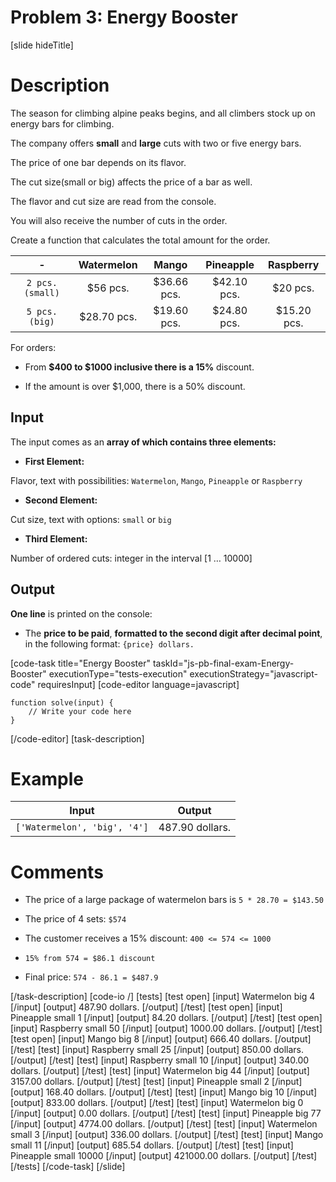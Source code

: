 # Problem 3: Energy Booster

[slide hideTitle]

# Description

The season for climbing alpine peaks begins, and all climbers stock up on energy bars for climbing.

The company offers **small** and **large** cuts with two or five energy bars. 

The price of one bar depends on its flavor.

The cut size(small or big) affects the price of a bar as well.

The flavor and cut size are read from the console.

You will also receive the number of cuts in the order.

Create a function that calculates the total amount for the order.


| \- | Watermelon  | Mango | Pineapple   | Raspberry |
| :---:       |    :----:   |   :---:     |  :---:     | :---:     |
| `2 pcs. (small)` | $56 pcs.  | $36.66 pcs. |$42.10 pcs. | $20 pcs.|
| `5 pcs. (big)`  | $28.70 pcs.  | $19.60 pcs. |$24.80 pcs. | $15.20 pcs.|

For orders:

- From **$400 to $1000 inclusive there is a 15%** discount.

- If the amount is over $1,000, there is a 50% discount.

## Input

The input comes as an **array of which contains three elements:**

- **First Element:**  

Flavor, text with possibilities: `Watermelon`, `Mango`, `Pineapple` or `Raspberry`

- **Second Element:** 

Cut size, text with options: `small` or `big`

- **Third Element:** 

Number of ordered cuts: integer in the interval \[1 … 10000\]

## Output

**One line** is printed on the console:

- The **price to be paid**, **formatted to the second digit after decimal point**, in the following format: `{price} dollars.`


[code-task title="Energy Booster" taskId="js-pb-final-exam-Energy-Booster" executionType="tests-execution" executionStrategy="javascript-code" requiresInput]
[code-editor language=javascript]
```
function solve(input) {
	// Write your code here
}
```
[/code-editor]
[task-description]

# Example

| **Input** | **Output** |
| --- | --- |
|`['Watermelon', 'big', '4']` | 487.90 dollars. |

# Comments

- The price of a large package of watermelon bars is `5 * 28.70 = $143.50`

- The price of 4 sets: `$574`

- The customer receives a 15\% discount: `400 <= 574 <= 1000`

- `15% from 574 = $86.1 discount`

- Final price: `574 - 86.1 = $487.9`

[/task-description]
[code-io /]
[tests]
[test open]
[input]
Watermelon
big
4
[/input]
[output]
487.90 dollars.
[/output]
[/test]
[test open]
[input]
Pineapple
small
1
[/input]
[output]
84.20 dollars.
[/output]
[/test]
[test open]
[input]
Raspberry
small
50
[/input]
[output]
1000.00 dollars.
[/output]
[/test]
[test open]
[input]
Mango
big
8
[/input]
[output]
666.40 dollars.
[/output]
[/test]
[test]
[input]
Raspberry
small
25
[/input]
[output]
850.00 dollars.
[/output]
[/test]
[test]
[input]
Raspberry
small
10
[/input]
[output]
340.00 dollars.
[/output]
[/test]
[test]
[input]
Watermelon
big
44
[/input]
[output]
3157.00 dollars.
[/output]
[/test]
[test]
[input]
Pineapple
small
2
[/input]
[output]
168.40 dollars.
[/output]
[/test]
[test]
[input]
Mango
big
10
[/input]
[output]
833.00 dollars.
[/output]
[/test]
[test]
[input]
Watermelon
big
0
[/input]
[output]
0.00 dollars.
[/output]
[/test]
[test]
[input]
Pineapple
big
77
[/input]
[output]
4774.00 dollars.
[/output]
[/test]
[test]
[input]
Watermelon
small
3
[/input]
[output]
336.00 dollars.
[/output]
[/test]
[test]
[input]
Mango
small
11
[/input]
[output]
685.54 dollars.
[/output]
[/test]
[test]
[input]
Pineapple
small
10000
[/input]
[output]
421000.00 dollars.
[/output]
[/test]
[/tests]
[/code-task]
[/slide]